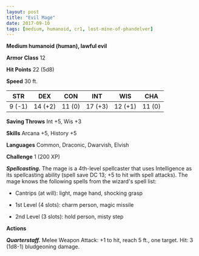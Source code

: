 ```yaml
---
layout: post
title: "Evil Mage"
date: 2017-09-10
tags: [medium, humanoid, cr1, lost-mine-of-phandelver]
---
```


**Medium humanoid (human), lawful evil**

**Armor Class** 12

**Hit Points** 22 (5d8)

**Speed** 30 ft.

|   STR   |   DEX   |   CON   |   INT   |   WIS   |   CHA   |
|:-----:|:-----:|:-----:|:-----:|:-----:|:-----:|
| 9 (-1) | 14 (+2) | 11 (0) | 17 (+3) | 12 (+1) | 11 (0) |

**Saving Throws** Int +5, Wis +3

**Skills** Arcana +5, History +5

**Languages** Common, Draconic, Dwarvish, Elvish

**Challenge** 1 (200 XP)

***Spellcasting.*** The mage is a 4th-level spellcaster that uses Intelligence as its spellcasting ability (spell save DC 13; +5 to hit with spell attacks). The mage knows the following spells from the wizard's spell list: 

* Cantrips (at will): light, mage hand, shocking grasp

* 1st Level (4 slots): charm person, magic missile

* 2nd Level (3 slots): hold person, misty step

**Actions**

***Quarterstaff.*** Melee Weapon Attack: +1 to hit, reach 5 ft., one target.  Hit: 3 (1d8-1) bludgeoning damage.

